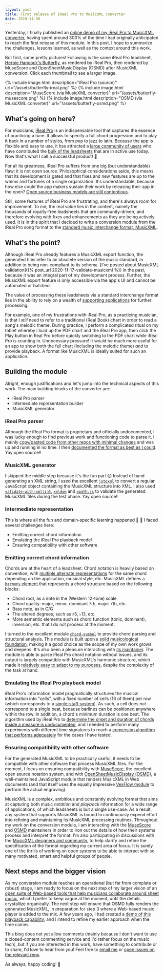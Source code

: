 ```yaml
---
layout: post
title: First release of iReal Pro to MusicXML converter
date: 2020-11-30
---
```

Yesterday, I finally published an [online demo of my iReal Pro to MusicXML converter](https://ethereum.karimratib.me:8082/), having spent around 300% of the time I had originally anticipated to reach the first release of this module. In this post, I hope to summarize the challenges, lessons learned, as well as the context around this work.

But first, some pretty pictures! Following is the same iReal Pro leadsheet, [Herbie Hancock's Butterfly](https://www.youtube.com/watch?v=knbmKDUYDXc), as rendered by iReal Pro, then rendered by MuseScore and OpenSheetMusicDisplay (OSMD) after MusicXML conversion. Click each thumbnail to see a larger image.

{% include image.html description="iReal Pro (source)" url="/assets/butterfly-ireal.png" %}
{% include image.html description="MuseScore (via MusicXML converter)" url="/assets/butterfly-musescore.png" %}
{% include image.html description="OSMD (via MusicXML converter)" url="/assets/butterfly-osmd.png" %}

## What's going on here?

For musicians, [iReal Pro](https://irealpro.com/) is an indispensable tool that captures the essence of practicing a tune. It allows to specify a full chord progression and to play it back in a number of styles, from pop to jazz to latin. Because the app is flexible and easy to use, it has attracted a [large community of users](https://irealb.com/forums/) who have contributed the [bulk of the leadsheets](https://irealpro.com/main-playlists/) that are in active use today. Now that's what I call a successful product! :pig:

For all its greatness, iReal Pro suffers from one big (but understandable) flaw: it is not open source. Philosophical considerations aside, this means that its development is gated and that fixes and new features are up to the whims and fortunes of a single organization. It's understandable, because how else could the app makers sustain their work by releasing their app in the open? [Open source business models are still contentious](https://news.ycombinator.com/item?id=25161220).

Still, some features of iReal Pro are frustrating, and there's always room for improvement. To me, the real value lies in the content, namely the thousands of royalty-free leadsheets that are community-driven, and therefore evolving with fixes and enhancements as they are being actively used. It is in this spirit that I decided to write a conversion module from the iReal Pro song format to the [standard music interchange format, MusicXML](https://www.w3.org/2017/12/musicxml31/).

## What's the point?

Although iReal Pro already features a MusicXML export function, the generated files refer to an obsolete version of the music standard, in addition to being non-compliant to its schema. [I've posted about MusicXML validation]({% post_url 2020-11-17-validate-musicxml %}) in the past, because it was an integral part of my development process. Further, the MusicXML export feature is only accessible via the app's UI and cannot be automated or batched.

The value of processing these leadsheets via a standard interchange format lies in the ability to rely on a wealth of [supporting applications](https://www.musicxml.com/software/) for further processing.

For example, one of my frustrations with iReal Pro, as a practicing musician, is that I _still_ need to refer to a traditional (Real Book) chart in order to read a song's melodic theme. During practice, I perform a complicated ritual on my tablet whereby I load up the PDF chart and the iReal Pro app, then click the Play button in Real Pro before quickly switching to the PDF chart while iReal Pro is counting in. Unnecessary pressure! It would be much more useful for an app to show both the full chart (including the melodic theme) _and_ to provide playback. A format like MusicXML is ideally suited for such an application.

## Building the module

Alright, enough justifications and let's jump into the technical aspects of this work. The main building blocks of the converter are:
- iReal Pro parser
- Intermediate representation builder
- MusicXML generator

### iReal Pro parser

Although the iReal Pro format is proprietary and officially undocumented, I was lucky enough to find previous work and functioning code to parse it. I mainly [copy/pasted code from other repos with minimal changes](https://github.com/infojunkie/ireal-musicxml/blob/main/src/parser.js) and was up and running in no time. I then [documented the format as best as I could](https://github.com/infojunkie/ireal-musicxml/blob/main/doc/ireal.md). Yay open source!!

### MusicXML generator

I skipped the middle step because it's the fun part :wink: Instead of hand-generating an XML string, I used the excellent [`jstoxml`](https://www.npmjs.com/package/jstoxml) to convert a regular JavaScript object containing the MusicXML structure into XML. I also used [`validate-with-xmllint`](https://www.npmjs.com/package/validate-with-xmllint), [`xmldom`](https://www.npmjs.com/package/xmldom) and [`xpath.js`](https://www.npmjs.com/package/xpath.js) to validate the generated MusicXML files during the test phase. Yay open source!!

### Intermediate representation

This is where all the fun and domain-specific learning happened :musical_note: :tada: I faced several challenges here:
- Emitting correct chord information
- Emulating the iReal Pro playback model
- Ensuring compatibility with other software

### Emitting correct chord information

Chords are at the heart of a leadsheet. Chord notation is heavily based on convention, with [multiple alternate representations](https://en.wikipedia.org/wiki/Chord_letters) for the same chord depending on the application, musical style, etc. MusicXML defines a [`harmony` element](https://usermanuals.musicxml.com/MusicXML/Content/CT-MusicXML-harmony.htm) that represents a chord structure based on the following blocks:
- Chord root, as a note in the (Western 12-tone) scale
- Chord quality: major, minor, dominant 7th, major 7th, etc.
- Bass note, as in C/G
- The altered degrees, such as ♯5, ♭13, etc.
- More semantic elements such as chord function (tonic, dominant), inversion, etc. that I do not process at the moment.

I turned to the excellent module [`chord-symbol`](https://github.com/no-chris/chord-symbol) to provide chord parsing and structural analysis. This module is built upon a [solid musicological foundation](https://www.harrisonmusic.com/), making it a good choice as the scope of my own work grows and deepens. It's also been a pleasure interacting with [its maintainer](https://github.com/no-chris/). The module is able to parse iReal Pro chord notation without issues, and its output is largely compatible with MusicXML's harmonic structure, which made it [relatively easy to adapt to my purposes](https://github.com/infojunkie/ireal-musicxml/blob/v1.0.1/src/musicxml.js#L824-L914), despite the complexity of the task at hand.

### Emulating the iReal Pro playback model

iReal Pro's information model pragmatically structures the musical information into "cells", with a fixed number of cells (16 of them) per row (which corresponds to a [single-staff system](https://en.wikipedia.org/wiki/Staff_(music))). As such, a cell does _not_ correspond to a single beat, because barlines can be positioned anywhere within the row. In addition, a chord's minimum duration is one beat. The algorithm used by iReal Pro to [determine the onset and duration of chords inside a measure is undocumented](https://www.irealb.com/forums/showthread.php?25161-Using-empty-cells-to-control-chord-duration), and I needed to perform many experiments with different time signatures to reach a [conversion algorithm that performs adequately](https://github.com/infojunkie/ireal-musicxml/blob/v1.0.1/src/musicxml.js#L712-L760) for the cases I have tested.

### Ensuring compatibility with other software

For the generated MusicXML to be practically useful, it needs to be compatible with other software that process MusicXML files. For the moment, I focus on ensuring compatibility with [MuseScore](https://musescore.org/), the excellent open source notation system, and with [OpenSheetMusicDisplay (OSMD)](https://opensheetmusicdisplay.github.io/), a well-maintained JavaScript module that renders MusicXML in Web documents (and that itself uses the equally impressive [VexFlow module](https://github.com/0xfe/vexflow) to perform the actual engraving).

MusicXML is a complex, ambitious and constantly evolving format that aims at capturing both music _notation_ and _playback_ information for a wide range of applications, of which leadsheets is but a single use-case. As a result, any system that supports MusicXML is bound to continuously expend effort into refining and maintaining its MusicXML processing routines. Throughout my work on the conversion module, I am interacting with the [MuseScore](https://musescore.org/en/node/313008) and [OSMD](https://github.com/opensheetmusicdisplay/opensheetmusicdisplay/issues/919) maintainers in order to iron out the details of how their systems process and interpret the format. I'm also participating in discussions with the [MusicXML designers and community](https://github.com/w3c/musicxml/issues/349), to help clarify and refine the specification of the format regarding my current area of focus. It is surely one of the thrills of working on open systems to be able to interact with so many motivated, smart and helpful groups of people.

## Next steps and the bigger vision

As my conversion module reaches an operational (but far from complete or robust) stage, I am ready to focus on the next step of my larger vision of an [open suite of Web-based tools that help musicians collaborate around sheet music](https://github.com/users/infojunkie/projects/2), which I prefer to keep vague at the moment, until the details crystallize organically. The next step will ensure that OSMD fully renders the generated MusicXML, in preparation for step 3 where a Web-based music player is added to the mix. A few years ago, I had created a [demo of this playback capability](https://ethereum.karimratib.me:8080/), and I intend to refine my earlier approach when the time comes.

This blog does not yet allow comments (mainly because I don't want to use a closed-content commenting service and I'd rather focus on the music tech), but if you are interested in this work, have something to contribute or to share, I'd love to hear from you! Feel free to [email me](mailto:karim.ratib@gmail.com) or [open issues on the relevant repo](https://github.com/infojunkie/ireal-musicxml/issues).

As always, happy coding! :saxophone:
